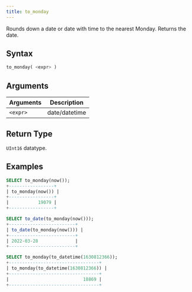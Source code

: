 ```yaml
---
title: to_monday
---
```


Rounds down a date or date with time to the nearest Monday.
Returns the date.

## Syntax

```sql
to_monday( <expr> )
```

## Arguments

| Arguments   | Description |
| ----------- | ----------- |
| `<expr>` | date/datetime |

## Return Type

`UInt16` datatype.

## Examples

```sql
SELECT to_monday(now());
+-----------------+
| to_monday(now()) |
+-----------------+
|           19079 |
+-----------------+

SELECT to_date(to_monday(now()));
+-------------------------+
| to_date(to_monday(now())) |
+-------------------------+
| 2022-03-28              |
+-------------------------+

SELECT to_monday(to_datetime(1630812366));
+----------------------------------+
| to_monday(to_datetime(1630812366)) |
+----------------------------------+
|                            18869 |
+----------------------------------+

```
